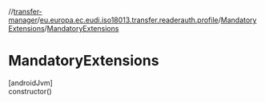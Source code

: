 //[transfer-manager](../../../index.md)/[eu.europa.ec.eudi.iso18013.transfer.readerauth.profile](../index.md)/[MandatoryExtensions](index.md)/[MandatoryExtensions](-mandatory-extensions.md)

# MandatoryExtensions

[androidJvm]\
constructor()
